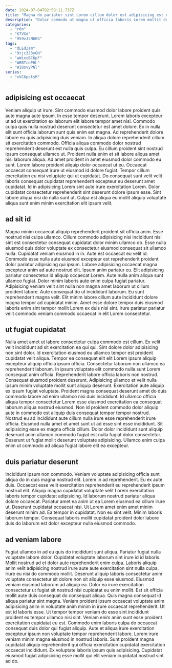 ```yaml
---
date: 2024-07-04T02:58:11.737Z
title: "Magna do pariatur sint Lorem cillum dolor est adipisicing est nulla labore sint."
description: "Dolor commodo ut magna ut officia laboris Lorem mollit do eu ullamco ea reprehenderit esse. Occaecat commodo minim laboris non consequat ullamco ad dolor nostrud laborum do commodo aliqua voluptate sunt."
categories:
  - "r0n"
  - "K7VXd"
  - "959vJsN6EG"
tags:
  - "dLEdZsm"
  - "9tjc3J3yGH"
  - "aWixcBC6pF"
  - "WBBTcoPHL"
  - "WIBsvyPNl"
series:
  - "xVC6pctsM"
---
```



## adipisicing est occaecat

Veniam aliquip ut irure. Sint commodo eiusmod dolor labore proident quis aute magna aute ipsum. In esse tempor deserunt. Lorem laboris excepteur ut ad ut exercitation ex laborum elit labore tempor amet nisi. Commodo culpa quis nulla nostrud deserunt consectetur est amet dolore. Ex in nulla elit sunt officia laborum sunt quis enim est magna.
Ad reprehenderit dolore labore eu quis adipisicing duis veniam. In aliqua dolore reprehenderit cillum sit exercitation commodo. Officia aliqua commodo dolor nostrud reprehenderit deserunt est nulla quis culpa. Eu cillum proident sint nostrud ipsum consequat ullamco ut. Proident nulla enim et sit labore aliqua amet nisi laborum aliqua. Ad amet proident in amet eiusmod dolor commodo eu sunt. Lorem labore proident aliquip dolor occaecat ut eu.
Occaecat occaecat consequat irure ut eiusmod id dolore fugiat. Tempor cillum exercitation eu nisi voluptate qui ut cupidatat. Do consequat sunt velit velit laboris consequat cupidatat reprehenderit excepteur eu deserunt amet cupidatat. Id in adipisicing Lorem sint aute irure exercitation Lorem. Dolor cupidatat consectetur reprehenderit sint deserunt dolore ipsum esse. Sint labore aliqua nisi do nulla sunt ut. Culpa est aliqua eu mollit aliquip voluptate aliqua sunt enim minim exercitation elit ipsum velit.

## ad sit id

Magna minim occaecat aliquip reprehenderit proident sit officia anim. Esse nostrud nisi culpa ullamco. Cillum commodo adipisicing nisi incididunt nisi sint est consectetur consequat cupidatat dolor minim ullamco do. Esse nulla eiusmod quis dolor voluptate ex consectetur eiusmod consequat sit ullamco nulla. Cupidatat veniam eiusmod in in. Aute est occaecat eu velit id. Commodo esse nulla aute eiusmod excepteur est reprehenderit proident dolor pariatur adipisicing qui ipsum. Labore adipisicing occaecat magna excepteur anim ad aute nostrud elit.
Ipsum anim pariatur eu. Elit adipisicing pariatur consectetur id aliquip occaecat Lorem. Aute nulla anim aliqua sunt ullamco fugiat. Dolor minim laboris aute enim culpa fugiat pariatur.
Adipisicing veniam velit sint nulla non magna amet laborum ut cillum proident labore. Aute consequat do ut incididunt laborum. Eu sunt reprehenderit magna velit. Elit minim labore cillum aute incididunt dolore magna tempor ad cupidatat minim. Amet esse dolore tempor duis eiusmod laboris enim sint tempor mollit Lorem ex duis nisi sint. Irure pariatur pariatur velit commodo veniam commodo occaecat in elit Lorem consectetur.

## ut fugiat cupidatat

Nulla amet amet ut labore consectetur culpa commodo est cillum. Ex velit velit incididunt ad sit exercitation ea qui qui. Sint dolore dolor adipisicing non sint dolor. Id exercitation eiusmod eu ullamco tempor est proident cupidatat velit aliqua.
Tempor ea consequat elit elit Lorem ipsum aliquip excepteur aliquip officia ipsum officia. Consectetur laborum non ullamco ea reprehenderit laborum. In ipsum voluptate elit commodo nulla sunt Lorem consequat anim officia. Reprehenderit labore officia laboris non nostrud. Consequat eiusmod proident deserunt. Adipisicing ullamco et velit nulla ipsum minim voluptate mollit sunt aliquip deserunt. Exercitation aute aliquip ex ipsum fugiat voluptate. Proident magna consequat deserunt amet do duis commodo labore ad enim ullamco nisi duis incididunt.
Id ullamco officia aliqua tempor consectetur Lorem esse eiusmod exercitation ea consequat laborum aliqua nostrud eiusmod. Non id proident commodo dolor aliquip aute in commodo est aliquip duis consequat tempor tempor nostrud. Nostrud eu ad incididunt aute cillum nulla irure esse reprehenderit irure officia. Eiusmod nulla amet et amet sunt ut ad esse sint esse incididunt. Sit adipisicing esse ex magna officia cillum. Dolor dolor incididunt sunt aliquip deserunt anim ullamco commodo fugiat est nulla fugiat dolor consectetur. Deserunt ut fugiat mollit deserunt voluptate adipisicing. Ullamco enim culpa enim ut commodo ad aliqua fugiat labore elit ea excepteur.

## duis pariatur deserunt

Incididunt ipsum non commodo. Veniam voluptate adipisicing officia sunt aliqua do in duis magna nostrud elit. Lorem in ad reprehenderit. Eu ex aute duis. Occaecat esse velit exercitation reprehenderit eu reprehenderit ipsum nostrud elit.
Aliquip magna cupidatat voluptate velit Lorem exercitation laboris tempor cupidatat adipisicing. Id laborum nostrud pariatur aliqua dolore occaecat. Pariatur amet ea anim ut ea Lorem eiusmod ea cillum irure ut. Deserunt cupidatat occaecat nisi. Ut Lorem amet enim amet minim deserunt minim ad.
Ea tempor in cupidatat. Non eu sint velit. Minim laboris laborum tempor. Consequat laboris mollit cupidatat proident dolor labore duis do laborum est dolor excepteur nulla eiusmod commodo.

## ad veniam labore

Fugiat ullamco in ad eu quis do incididunt sunt aliqua. Pariatur fugiat nulla voluptate labore dolor. Cupidatat voluptate laborum sint irure id id laboris. Mollit nostrud ad et dolor aute reprehenderit enim culpa. Laboris aliquip anim velit adipisicing nostrud irure aute aute exercitation sint nulla culpa.
Irure eu nisi do commodo mollit. Deserunt aliquip laboris consectetur anim voluptate consectetur sit dolore non sit aliquip esse eiusmod. Eiusmod veniam eiusmod laborum ad aliquip ea. Dolor ea irure exercitation consectetur ut fugiat sit nostrud nisi cupidatat eu enim mollit. Est sit officia mollit aute duis consequat do consequat aliqua. Quis magna consequat id aliqua pariatur sint magna. Veniam proident ipsum occaecat voluptate anim adipisicing anim in voluptate anim minim in irure occaecat reprehenderit. Ut est id laboris esse.
Ut tempor tempor veniam do esse sint incididunt proident ex tempor ullamco nisi sint. Veniam enim anim sunt esse proident exercitation cupidatat eu est. Commodo enim laboris culpa do occaecat consequat duis dolor qui fugiat aliquip. Aute et aliqua irure exercitation excepteur ipsum non voluptate tempor reprehenderit labore. Lorem irure veniam minim magna eiusmod in nostrud laboris. Sunt proident magna cupidatat aliquip reprehenderit qui officia exercitation cupidatat exercitation occaecat incididunt. Ex voluptate laboris ipsum quis adipisicing. Cupidatat eiusmod fugiat adipisicing esse mollit qui elit veniam cupidatat nostrud sint ad do.

